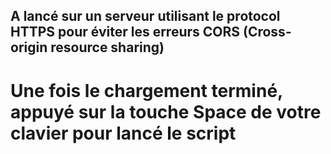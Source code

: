 ## A lancé sur un serveur utilisant le protocol HTTPS pour éviter les erreurs CORS (Cross-origin resource sharing)
# Une fois le chargement terminé, appuyé sur la touche Space de votre clavier pour lancé le script
